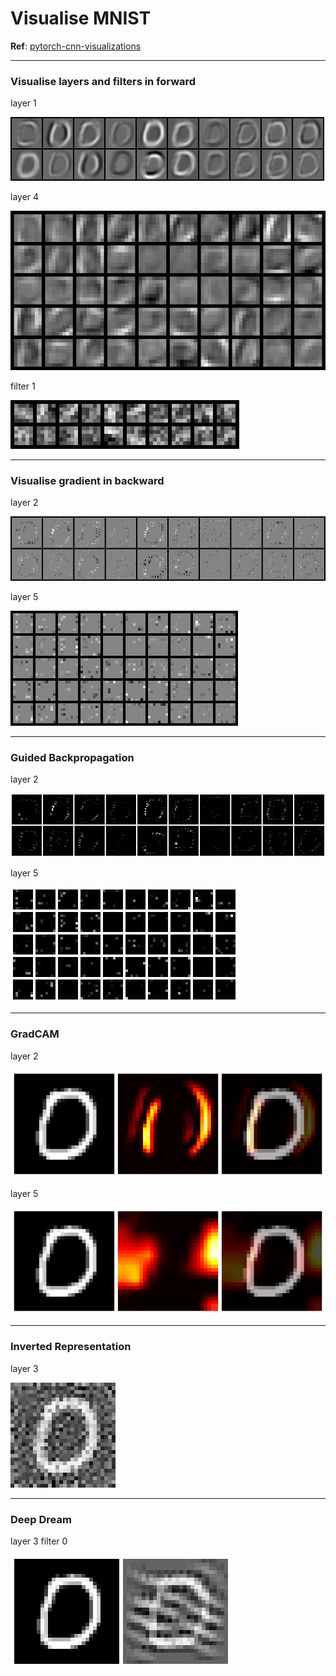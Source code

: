 # Visualise MNIST

**Ref**: [pytorch-cnn-visualizations](https://github.com/utkuozbulak/pytorch-cnn-visualizations)

---
### Visualise layers and filters in forward

layer 1

![sf_layer_1](https://raw.githubusercontent.com/allensll/visualise-MNIST/master/result/sf_layer_1.png)

layer 4

![sf_layer_4](https://raw.githubusercontent.com/allensll/visualise-MNIST/master/result/sf_layer_4.png)

filter 1

![sf_filter_1](https://raw.githubusercontent.com/allensll/visualise-MNIST/master/result/sf_filter_1.png)

---
### Visualise gradient in backward

layer 2

![vb_layer_2](https://raw.githubusercontent.com/allensll/visualise-MNIST/master/result/vb_layer_2.png)

layer 5

![vb_layer_5](https://raw.githubusercontent.com/allensll/visualise-MNIST/master/result/vb_layer_5.png)

---
### Guided Backpropagation

layer 2

![gb_layer_2](https://raw.githubusercontent.com/allensll/visualise-MNIST/master/result/gb_layer_2.png)

layer 5

![gb_layer_5](https://raw.githubusercontent.com/allensll/visualise-MNIST/master/result/gb_layer_5.png)

---
### GradCAM

layer 2

![gcam_layer_2](https://raw.githubusercontent.com/allensll/visualise-MNIST/master/result/gcam_layer_2.png)

layer 5

![gcam_layer_5](https://raw.githubusercontent.com/allensll/visualise-MNIST/master/result/gcam_layer_5.png)

---
### Inverted Representation

layer 3

![ir_layer_3](https://raw.githubusercontent.com/allensll/visualise-MNIST/master/result/ir_layer_3.png)

---
### Deep Dream

layer 3 filter 0

![dd_layer3_filter0](https://raw.githubusercontent.com/allensll/visualise-MNIST/master/result/dd_layer3_filter0.png)
